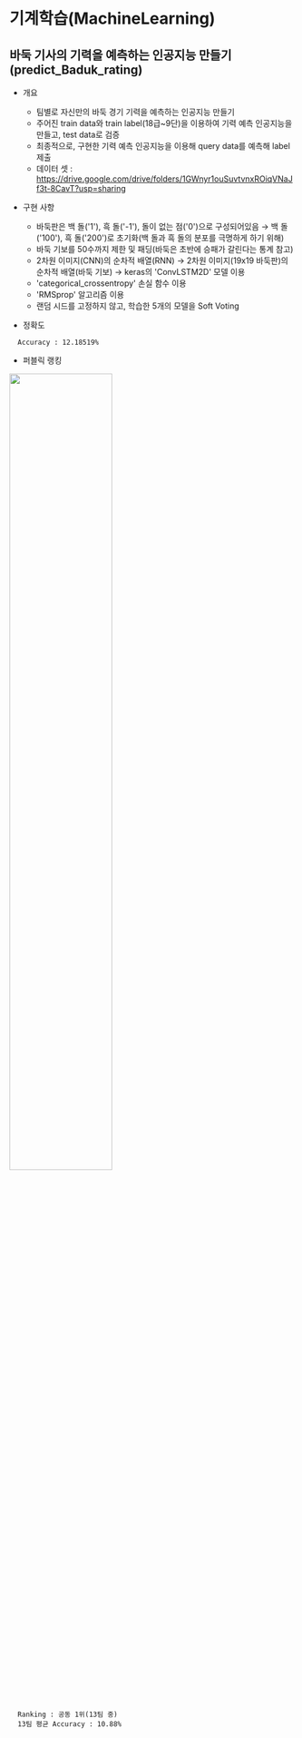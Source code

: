 # 기계학습(MachineLearning)


## 바둑 기사의 기력을 예측하는 인공지능 만들기(predict_Baduk_rating)

- 개요
  + 팀별로 자신만의 바둑 경기 기력을 예측하는 인공지능 만들기
  + 주어진 train data와 train label(18급~9단)을 이용하여 기력 예측 인공지능을 만들고, test data로 검증
  + 최종적으로, 구현한 기력 예측 인공지능을 이용해 query data를 예측해 label 제출
  + 데이터 셋 : https://drive.google.com/drive/folders/1GWnyr1ouSuvtvnxROiqVNaJf3t-8CavT?usp=sharing

- 구현 사항
  + 바둑판은 백 돌('1'), 흑 돌('-1'), 돌이 없는 점('0')으로 구성되어있음 → 백 돌('100'), 흑 돌('200')로 초기화(백 돌과 흑 돌의 분포를 극명하게 하기 위해)
  + 바둑 기보를 50수까지 제한 및 패딩(바둑은 초반에 승패가 갈린다는 통계 참고)
  + 2차원 이미지(CNN)의 순차적 배열(RNN) → 2차원 이미지(19x19 바둑판)의 순차적 배열(바둑 기보) → keras의 'ConvLSTM2D' 모델 이용  
  + 'categorical_crossentropy' 손실 함수 이용
  + 'RMSprop' 알고리즘 이용
  + 랜덤 시드를 고정하지 않고, 학습한 5개의 모델을 Soft Voting 
  
- 정확도
```
  Accuracy : 12.18519%
```

- 퍼블릭 랭킹

<img src="https://user-images.githubusercontent.com/62659407/121729249-32b8c680-cb29-11eb-9576-6fef5ba68c72.png" width="60%">

```
  Ranking : 공동 1위(13팀 중)
  13팀 평균 Accuracy : 10.88%
```
